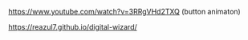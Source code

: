 https://www.youtube.com/watch?v=3RRgVHd2TXQ  (button animaton)

https://reazul7.github.io/digital-wizard/
